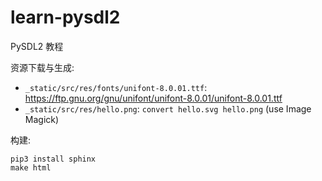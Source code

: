 # learn-pysdl2
PySDL2 教程

资源下载与生成:

* `_static/src/res/fonts/unifont-8.0.01.ttf`: https://ftp.gnu.org/gnu/unifont/unifont-8.0.01/unifont-8.0.01.ttf
* `_static/src/res/hello.png`: `convert hello.svg hello.png` (use Image Magick)

构建:

    pip3 install sphinx
    make html
